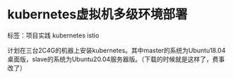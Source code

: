 # kubernetes虚拟机多级环境部署

标签：项目实践 kubernetes istio

计划在三台2C4G的机器上安装kubernetes。其中master的系统为Ubuntu18.04桌面版，slave的系统为Ubuntu20.04服务器版。（下载的时候就是这样了，费事改了）

